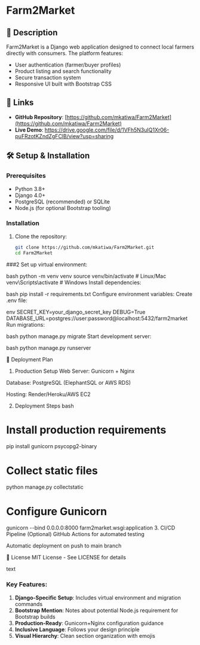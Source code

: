 # Farm2Market

## 📝 Description
Farm2Market is a Django web application designed to connect local farmers directly with consumers. The platform features:
- User authentication (farmer/buyer profiles)
- Product listing and search functionality
- Secure transaction system
- Responsive UI built with Bootstrap CSS

## 🔗 Links
- **GitHub Repository**: [https://github.com/mkatiwa/Farm2Market](https://github.com/mkatiwa/Farm2Market)
- **Live Demo**: 
https://drive.google.com/file/d/1VFh5N3uIQ1Xr06-puFRzotKZndZgFClB/view?usp=sharing

## 🛠️ Setup & Installation

### Prerequisites
- Python 3.8+
- Django 4.0+
- PostgreSQL (recommended) or SQLite
- Node.js (for optional Bootstrap tooling)

### Installation
1. Clone the repository:
   ```bash
   git clone https://github.com/mkatiwa/Farm2Market.git
   cd Farm2Market

###2 Set up virtual environment:

bash
python -m venv venv
source venv/bin/activate  # Linux/Mac
venv\Scripts\activate     # Windows
Install dependencies:

bash
pip install -r requirements.txt
Configure environment variables:
Create .env file:

env
SECRET_KEY=your_django_secret_key
DEBUG=True
DATABASE_URL=postgres://user:password@localhost:5432/farm2market
Run migrations:

bash
python manage.py migrate
Start development server:

bash
python manage.py runserver

🚀 Deployment Plan
1. Production Setup
Web Server: Gunicorn + Nginx

Database: PostgreSQL (ElephantSQL or AWS RDS)

Hosting: Render/Heroku/AWS EC2

2. Deployment Steps
bash
# Install production requirements
pip install gunicorn psycopg2-binary

# Collect static files
python manage.py collectstatic

# Configure Gunicorn
gunicorn --bind 0.0.0.0:8000 farm2market.wsgi:application
3. CI/CD Pipeline (Optional)
GitHub Actions for automated testing

Automatic deployment on push to main branch

📜 License
MIT License - See LICENSE for details

text

### Key Features:
1. **Django-Specific Setup**: Includes virtual environment and migration commands
2. **Bootstrap Mention**: Notes about potential Node.js requirement for Bootstrap builds
3. **Production-Ready**: Gunicorn+Nginx configuration guidance
4. **Inclusive Language**: Follows your design principle
5. **Visual Hierarchy**: Clean section organization with emojis



